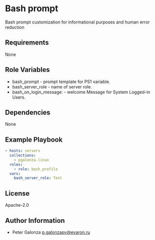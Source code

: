 Bash prompt
=========

Bash prompt customization for informational purposes and human error reduction

Requirements
------------

None

Role Variables
--------------
* bash_prompt - prompt template for PS1 variable.
* bash_server_role - name of server role.
* bash_on_login_message: - welcome Message for System Logged-in Users.

Dependencies
------------

None

Example Playbook
----------------

```yaml
- hosts: servers
  collections:
    - pgalonza.linux
  roles:
    - role: bash_profile
  vars:
    bash_server_role: Test
```

License
-------

Apache-2.0

Author Information
------------------

* Peter Galonza <p.galonzapv@evaron.ru>
